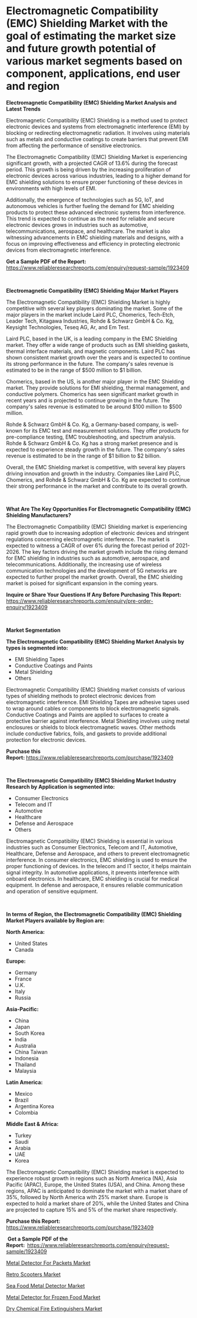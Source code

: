 <p><h1>Electromagnetic Compatibility (EMC) Shielding Market with the goal of estimating the market size and future growth potential of various market segments based on component, applications, end user and region</h1></p><p><strong>Electromagnetic Compatibility (EMC) Shielding Market Analysis and Latest Trends</strong></p>
<p><p>Electromagnetic Compatibility (EMC) Shielding is a method used to protect electronic devices and systems from electromagnetic interference (EMI) by blocking or redirecting electromagnetic radiation. It involves using materials such as metals and conductive coatings to create barriers that prevent EMI from affecting the performance of sensitive electronics. </p><p>The Electromagnetic Compatibility (EMC) Shielding Market is experiencing significant growth, with a projected CAGR of 13.6% during the forecast period. This growth is being driven by the increasing proliferation of electronic devices across various industries, leading to a higher demand for EMC shielding solutions to ensure proper functioning of these devices in environments with high levels of EMI. </p><p>Additionally, the emergence of technologies such as 5G, IoT, and autonomous vehicles is further fueling the demand for EMC shielding products to protect these advanced electronic systems from interference. This trend is expected to continue as the need for reliable and secure electronic devices grows in industries such as automotive, telecommunications, aerospace, and healthcare. The market is also witnessing advancements in EMC shielding materials and designs, with a focus on improving effectiveness and efficiency in protecting electronic devices from electromagnetic interference.</p></p>
<p><strong>Get a Sample PDF of the Report:&nbsp;</strong> <a href="https://www.reliableresearchreports.com/enquiry/request-sample/1923409">https://www.reliableresearchreports.com/enquiry/request-sample/1923409</a></p>
<p>&nbsp;</p>
<p><strong>Electromagnetic Compatibility (EMC) Shielding Major Market Players</strong></p>
<p><p>The Electromagnetic Compatibility (EMC) Shielding Market is highly competitive with several key players dominating the market. Some of the major players in the market include Laird PLC, Chomerics, Tech-Etch, Leader Tech, Kitagawa Industries, Rohde & Schwarz GmbH & Co. Kg, Keysight Technologies, Teseq AG, Ar, and Em Test.</p><p>Laird PLC, based in the UK, is a leading company in the EMC Shielding market. They offer a wide range of products such as EMI shielding gaskets, thermal interface materials, and magnetic components. Laird PLC has shown consistent market growth over the years and is expected to continue its strong performance in the future. The company's sales revenue is estimated to be in the range of $500 million to $1 billion.</p><p>Chomerics, based in the US, is another major player in the EMC Shielding market. They provide solutions for EMI shielding, thermal management, and conductive polymers. Chomerics has seen significant market growth in recent years and is projected to continue growing in the future. The company's sales revenue is estimated to be around $100 million to $500 million.</p><p>Rohde & Schwarz GmbH & Co. Kg, a Germany-based company, is well-known for its EMC test and measurement solutions. They offer products for pre-compliance testing, EMC troubleshooting, and spectrum analysis. Rohde & Schwarz GmbH & Co. Kg has a strong market presence and is expected to experience steady growth in the future. The company's sales revenue is estimated to be in the range of $1 billion to $2 billion.</p><p>Overall, the EMC Shielding market is competitive, with several key players driving innovation and growth in the industry. Companies like Laird PLC, Chomerics, and Rohde & Schwarz GmbH & Co. Kg are expected to continue their strong performance in the market and contribute to its overall growth.</p></p>
<p>&nbsp;</p>
<p><strong>What Are The Key Opportunities For Electromagnetic Compatibility (EMC) Shielding Manufacturers?</strong></p>
<p><p>The Electromagnetic Compatibility (EMC) Shielding market is experiencing rapid growth due to increasing adoption of electronic devices and stringent regulations concerning electromagnetic interference. The market is expected to witness a CAGR of over 6% during the forecast period of 2021-2026. The key factors driving the market growth include the rising demand for EMC shielding in industries such as automotive, aerospace, and telecommunications. Additionally, the increasing use of wireless communication technologies and the development of 5G networks are expected to further propel the market growth. Overall, the EMC shielding market is poised for significant expansion in the coming years.</p></p>
<p><strong>Inquire or Share Your Questions If Any Before Purchasing This Report:</strong> <a href="https://www.reliableresearchreports.com/enquiry/pre-order-enquiry/1923409">https://www.reliableresearchreports.com/enquiry/pre-order-enquiry/1923409</a></p>
<p>&nbsp;</p>
<p><strong>Market Segmentation</strong></p>
<p><strong>The Electromagnetic Compatibility (EMC) Shielding Market Analysis by types is segmented into:</strong></p>
<p><ul><li>EMI Shielding Tapes</li><li>Conductive Coatings and Paints</li><li>Metal Shielding</li><li>Others</li></ul></p>
<p><p>Electromagnetic Compatibility (EMC) Shielding market consists of various types of shielding methods to protect electronic devices from electromagnetic interference. EMI Shielding Tapes are adhesive tapes used to wrap around cables or components to block electromagnetic signals. Conductive Coatings and Paints are applied to surfaces to create a protective barrier against interference. Metal Shielding involves using metal enclosures or shields to block electromagnetic waves. Other methods include conductive fabrics, foils, and gaskets to provide additional protection for electronic devices.</p></p>
<p><strong>Purchase this Report:&nbsp;</strong><a href="https://www.reliableresearchreports.com/purchase/1923409">https://www.reliableresearchreports.com/purchase/1923409</a></p>
<p>&nbsp;</p>
<p><strong>The Electromagnetic Compatibility (EMC) Shielding Market Industry Research by Application is segmented into:</strong></p>
<p><ul><li>Consumer Electronics</li><li>Telecom and IT</li><li>Automotive</li><li>Healthcare</li><li>Defense and Aerospace</li><li>Others</li></ul></p>
<p><p>Electromagnetic Compatibility (EMC) Shielding is essential in various industries such as Consumer Electronics, Telecom and IT, Automotive, Healthcare, Defense and Aerospace, and others to prevent electromagnetic interference. In consumer electronics, EMC shielding is used to ensure the proper functioning of devices. In the telecom and IT sector, it helps maintain signal integrity. In automotive applications, it prevents interference with onboard electronics. In healthcare, EMC shielding is crucial for medical equipment. In defense and aerospace, it ensures reliable communication and operation of sensitive equipment.</p></p>
<p>&nbsp;</p>
<p><strong>In terms of Region, the Electromagnetic Compatibility (EMC) Shielding Market Players available by Region are:</strong></p>
<p>
    <p> <strong> North America: </strong>
        <ul>
            <li>United States</li>
            <li>Canada</li>
        </ul>
        </p> 
    <p> <strong> Europe: </strong>
        <ul>
            <li>Germany</li>
            <li>France</li>
            <li>U.K.</li>
            <li>Italy</li>
            <li>Russia</li>
        </ul>
        </p> 
    <p> <strong> Asia-Pacific: </strong>
        <ul>
            <li>China</li>
            <li>Japan</li>
            <li>South Korea</li>
            <li>India</li>
            <li>Australia</li>
            <li>China Taiwan</li>
            <li>Indonesia</li>
            <li>Thailand</li>
            <li>Malaysia</li>
        </ul>
        </p> 
    <p> <strong> Latin America: </strong>
        <ul>
            <li>Mexico</li>
            <li>Brazil</li>
            <li>Argentina Korea</li>
            <li>Colombia</li>
        </ul>
        </p> 
    <p> <strong> Middle East & Africa: </strong>
        <ul>
            <li>Turkey</li>
            <li>Saudi</li>
            <li>Arabia</li>
            <li>UAE</li>
            <li>Korea</li>
        </ul>
    </p>
    </p>
<p><p>The Electromagnetic Compatibility (EMC) Shielding market is expected to experience robust growth in regions such as North America (NA), Asia Pacific (APAC), Europe, the United States (USA), and China. Among these regions, APAC is anticipated to dominate the market with a market share of 35%, followed by North America with 25% market share. Europe is expected to hold a market share of 20%, while the United States and China are projected to capture 15% and 5% of the market share respectively.</p></p>
<p><strong>Purchase this Report: </strong><a href="https://www.reliableresearchreports.com/purchase/1923409">https://www.reliableresearchreports.com/purchase/1923409</a></p>
<p>&nbsp;<strong>Get a Sample PDF of the Report:&nbsp;&nbsp;</strong><a href="https://www.reliableresearchreports.com/enquiry/request-sample/1923409">https://www.reliableresearchreports.com/enquiry/request-sample/1923409</a></p>
<p><strong></strong></p>
<p><p><a href="https://natural-crush-b99.notion.site/Metal-Detector-For-Packets-Market-Growth-Market-Trends-COVID-19-Impact-and-Forecasts-for-period-f-dc4ee9bda7754d59aaf4be60d5ba20c5">Metal Detector For Packets Market</a></p><p><a href="https://view.publitas.com/reportprime-1/retro-scooters-market-insights-market-players-and-forecast-till-2031/">Retro Scooters Market</a></p><p><a href="https://boundless-drawbridge-702.notion.site/Sea-Food-Metal-Detector-Market-Provides-a-Comprehensive-Analysis-Including-a-Macro-Overview-of-the-M-f97d16f155314c20aaf32bb60b9abfa8">Sea Food Metal Detector Market</a></p><p><a href="https://gamy-alyssum-396.notion.site/Metal-Detector-for-Frozen-Food-Market-Size-Market-Trends-and-Growth-Outlook-forecasted-for-period--458ecf999daf4beea4f4bcecf1f8b246">Metal Detector for Frozen Food Market</a></p><p><a href="https://view.publitas.com/reportprime-1/dry-chemical-fire-extinguishers-market-challenges-opportunities-and-growth-drivers-and-major-market-players-forecasted-for-period-from-2024-2031/">Dry Chemical Fire Extinguishers Market</a></p></p>